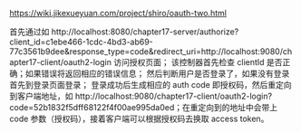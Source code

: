 https://wiki.jikexueyuan.com/project/shiro/oauth-two.html

首先通过如 http://localhost:8080/chapter17-server/authorize?client_id=c1ebe466-1cdc-4bd3-ab69-77c3561b9dee&response_type=code&redirect_uri=http://localhost:9080/chapter17-client/oauth2-login 访问授权页面；
该控制器首先检查 clientId 是否正确；如果错误将返回相应的错误信息；
然后判断用户是否登录了，如果没有登录首先到登录页面登录；
登录成功后生成相应的 auth code 即授权码，然后重定向到客户端地址，如 http://localhost:9080/chapter17-client/oauth2-login?code=52b1832f5dff68122f4f00ae995da0ed；在重定向到的地址中会带上 code 参数（授权码），接着客户端可以根据授权码去换取 access token。
